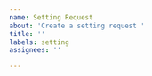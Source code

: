 ```yaml
---
name: Setting Request
about: 'Create a setting request '
title: ''
labels: setting
assignees: ''

---
```



